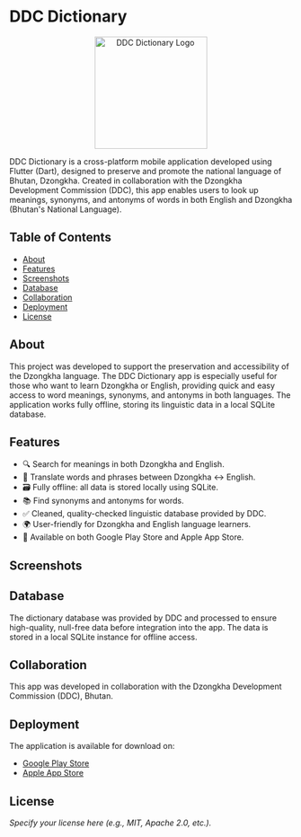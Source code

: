 # DDC Dictionary

<p align="center">
  <!-- Replace 'logo.png' with your actual logo file path -->
  <img src="logo.png" alt="DDC Dictionary Logo" width="200"/>
</p>

DDC Dictionary is a cross-platform mobile application developed using Flutter (Dart), designed to preserve and promote the national language of Bhutan, Dzongkha. Created in collaboration with the Dzongkha Development Commission (DDC), this app enables users to look up meanings, synonyms, and antonyms of words in both English and Dzongkha (Bhutan's National Language).

## Table of Contents

- [About](#about)
- [Features](#features)
- [Screenshots](#screenshots)
- [Database](#database)
- [Collaboration](#collaboration)
- [Deployment](#deployment)
- [License](#license)
  
## About

This project was developed to support the preservation and accessibility of the Dzongkha language. The DDC Dictionary app is especially useful for those who want to learn Dzongkha or English, providing quick and easy access to word meanings, synonyms, and antonyms in both languages. The application works fully offline, storing its linguistic data in a local SQLite database. 

## Features

- 🔍 Search for meanings in both Dzongkha and English.
- 🔄 Translate words and phrases between Dzongkha ↔ English.
- 🗃️ Fully offline: all data is stored locally using SQLite.
- 📚 Find synonyms and antonyms for words.
- ✅ Cleaned, quality-checked linguistic database provided by DDC.
- 🌍 User-friendly for Dzongkha and English language learners.
- 📱 Available on both Google Play Store and Apple App Store.

## Screenshots

<!-- Add screenshots here (e.g., ![screenshot1](screenshots/screenshot1.png)) -->

## Database

The dictionary database was provided by DDC and processed to ensure high-quality, null-free data before integration into the app. The data is stored in a local SQLite instance for offline access.

## Collaboration

This app was developed in collaboration with the Dzongkha Development Commission (DDC), Bhutan.

## Deployment

The application is available for download on:

- [Google Play Store](#) <!-- Add your actual link -->
- [Apple App Store](#) <!-- Add your actual link -->


## License

*Specify your license here (e.g., MIT, Apache 2.0, etc.).*

